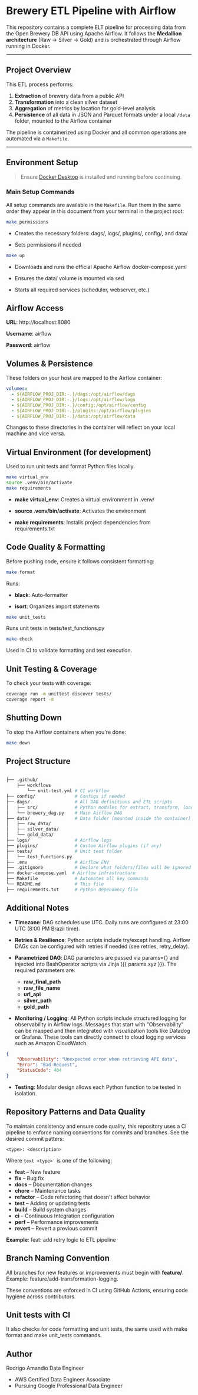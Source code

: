 # Brewery ETL Pipeline with Airflow

This repository contains a complete ELT pipeline for processing data from the Open Brewery DB API using Apache Airflow. It follows the **Medallion architecture** (Raw → Silver → Gold) and is orchestrated through Airflow running in Docker.

---

## Project Overview

This ETL process performs:

1. **Extraction** of brewery data from a public API
2. **Transformation** into a clean silver dataset
3. **Aggregation** of metrics by location for gold-level analysis
4. **Persistence** of all data in JSON and Parquet formats under a local `/data` folder, mounted to the Airflow container

The pipeline is containerized using Docker and all common operations are automated via a `Makefile`.

---

## Environment Setup

> Ensure [Docker Desktop](https://www.docker.com/products/docker-desktop/) is installed and running before continuing.

### Main Setup Commands

All setup commands are available in the `Makefile`. Run them in the same order they appear in this document from your terminal in the project root:

```bash
make permissions
```

- Creates the necessary folders: dags/, logs/, plugins/, config/, and data/

- Sets permissions if needed


```bash
make up
```

- Downloads and runs the official Apache Airflow docker-compose.yaml

- Ensures the data/ volume is mounted via sed

- Starts all required services (scheduler, webserver, etc.)


## Airflow Access
**URL**: http://localhost:8080

**Username**: airflow

**Password**: airflow

## Volumes & Persistence
These folders on your host are mapped to the Airflow container:

```yaml
volumes:
  - ${AIRFLOW_PROJ_DIR:-.}/dags:/opt/airflow/dags
  - ${AIRFLOW_PROJ_DIR:-.}/logs:/opt/airflow/logs
  - ${AIRFLOW_PROJ_DIR:-.}/config:/opt/airflow/config
  - ${AIRFLOW_PROJ_DIR:-.}/plugins:/opt/airflow/plugins
  - ${AIRFLOW_PROJ_DIR:-.}/data:/opt/airflow/data
```

Changes to these directories in the container will reflect on your local machine and vice versa.

## Virtual Environment (for development)
Used to run unit tests and format Python files locally.

```bash
make virtual_env
source .venv/bin/activate
make requirements
```

- **make virtual_env**: Creates a virtual environment in .venv/

- **source .venv/bin/activate**: Activates the environment

- **make requirements**: Installs project dependencies from requirements.txt


## Code Quality & Formatting
Before pushing code, ensure it follows consistent formatting:

```bash
make format
```
Runs:

- **black**: Auto-formatter

- **isort**: Organizes import statements

```bash
make unit_tests
```

Runs unit tests in tests/test_functions.py

```bash
make check
```

Used in CI to validate formatting and test execution.


## Unit Testing & Coverage
To check your tests with coverage:

```bash
coverage run -m unittest discover tests/
coverage report -m
```

## Shutting Down
To stop the Airflow containers when you're done:

```bash
make down
```

## Project Structure

```graphql

├── .github/
    ├── workflows
        └── unit-test.yml # CI workflow
├── config/               # Configs if needed
├── dags/                 # All DAG definitions and ETL scripts
│   ├── src/              # Python modules for extract, transform, load
│   └── brewery_dag.py    # Main Airflow DAG
├── data/                 # Data folder (mounted inside the container)
│   ├── raw_data/
│   ├── silver_data/
│   └── gold_data/
├── logs/                 # Airflow logs
├── plugins/              # Custom Airflow plugins (if any)
├── tests/                # Unit test folder
│   └── test_functions.py
├── .env                  # Airflow ENV
├── .gitignore            # Declare what folders/files will be ignored
├── docker-compose.yaml  # Airflow infrastructure
├── Makefile              # Automates all key commands
└── README.md             # This file
├── requirements.txt      # Python dependency file

```

## Additional Notes
- **Timezone**: DAG schedules use UTC. Daily runs are configured at 23:00 UTC (8:00 PM Brazil time).

- **Retries & Resilience**: Python scripts include try/except handling. Airflow DAGs can be configured with retries if needed (see retries, retry_delay).

- **Parametrized DAG**: DAG parameters are passed via params={} and injected into BashOperator scripts via Jinja ({{ params.xyz }}). The required parameters are:
    - **raw_final_path**  
    - **raw_file_name**
    - **url_api**
    - **silver_path**
    - **gold_path**

- **Monitoring / Logging**: All Python scripts include structured logging for observability in Airflow logs. Messages that start with "Observability" can be mapped and then integrated with visualization tools like Datadog or Grafana. These tools can directly connect to cloud logging services such as Amazon CloudWatch.

```json
{
    "Observability": "Unexpected error when retrieving API data",
    "Error": "Bad Request",
    "StatusCode": 404
}
```

- **Testing**: Modular design allows each Python function to be tested in isolation.

## Repository Patterns and Data Quality
To maintain consistency and ensure code quality, this repository uses a CI pipeline to enforce naming conventions for commits and branches. See the desired commit patters:

```text
<type>: <description>
```

Where ```text <type>'``` is one of the following:

- **feat** – New feature
- **fix** – Bug fix
- **docs** – Documentation changes
- **chore** – Maintenance tasks
- **refactor** – Code refactoring that doesn't affect behavior
- **test** – Adding or updating tests
- **build** – Build system changes
- **ci** – Continuous Integration configuration
- **perf** – Performance improvements
- **revert** – Revert a previous commit

**Example**: feat: add retry logic to ETL pipeline

## Branch Naming Convention
All branches for new features or improvements must begin with **feature/**. Example: feature/add-transformation-logging.

These conventions are enforced in CI using GitHub Actions, ensuring code hygiene across contributors.

## Unit tests with CI

It also checks for code formatting and unit tests, the same used with make format and make unit_tests commands.

## Author
Rodrigo Amandio
Data Engineer
- AWS Certified Data Engineer Associate
- Pursuing Google Professional Data Engineer